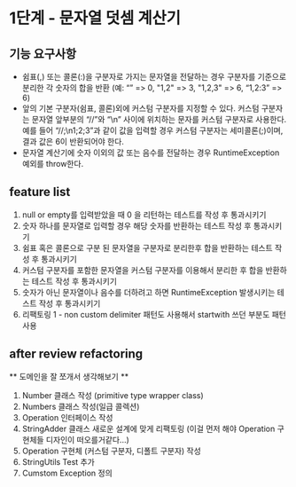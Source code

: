 # 1단계 - 문자열 덧셈 계산기
## 기능 요구사항
* 쉼표(,) 또는 콜론(:)을 구분자로 가지는 문자열을 전달하는 경우 구분자를 기준으로 분리한 각 숫자의 합을 반환 (예: “” => 0, "1,2" => 3, "1,2,3" => 6, “1,2:3” => 6)
* 앞의 기본 구분자(쉼표, 콜론)외에 커스텀 구분자를 지정할 수 있다. 커스텀 구분자는 문자열 앞부분의 “//”와 “\n” 사이에 위치하는 문자를 커스텀 구분자로 사용한다. 예를 들어 “//;\n1;2;3”과 같이 값을 입력할 경우 커스텀 구분자는 세미콜론(;)이며, 결과 값은 6이 반환되어야 한다.
* 문자열 계산기에 숫자 이외의 값 또는 음수를 전달하는 경우 RuntimeException 예외를 throw한다.

## feature list
1. null or empty를 입력받았을 때 0 을 리턴하는 테스트를 작성 후 통과시키기
2. 숫자 하나를 문자열로 입력할 경우 해당 숫자를 반환하는 테스트 작성 후 통과시키기
3. 쉼표 혹은 콜론으로 구분 된 문자열을 구분자로 분리한후 합을 반환하는 테스트 작성 후 통과시키기
4. 커스텀 구분자를 포함한 문자열을 커스텀 구분자를 이용해서 분리한 후 합을 반환하는 테스트 작성 후 통과시키기
5. 숫자가 아닌 문자열이나 음수를 더하려고 하면 RuntimeException 발생시키는 테스트 작성 후 통과시키기
6. 리팩토링 1 - non custom delimiter 패턴도 사용해서 startwith 쓰던 부분도 패턴 사용

## after review refactoring
** 도메인을 잘 쪼개서 생각해보기 **
1. Number 클래스 작성 (primitive type wrapper class)
2. Numbers 클래스 작성(일급 콜렉션)
3. Operation 인터페이스 작성
4. StringAdder 클래스 새로운 설계에 맞게 리팩토링 (이걸 먼저 해야 Operation 구현체들 디자인이 떠오를거같다...)
5. Operation 구현체 (커스텀 구분자, 디폴트 구분자) 작성
6. StringUtils Test 추가
7. Cumstom Exception 정의